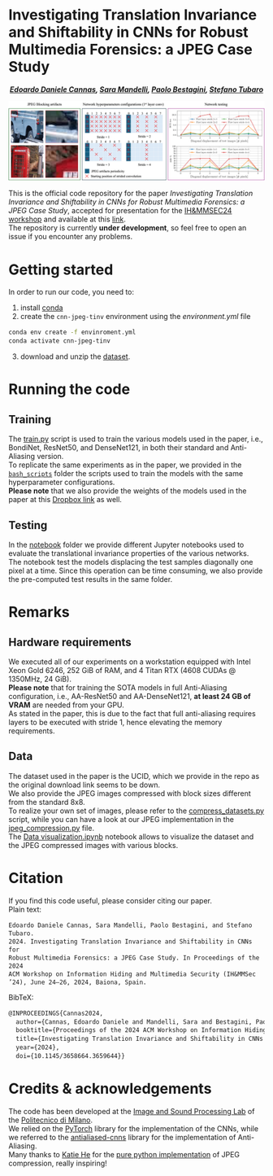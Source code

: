 # Investigating Translation Invariance and Shiftability in CNNs for Robust Multimedia Forensics: a JPEG Case Study
<div align="center">

<!-- **Authors:** -->

**_[Edoardo Daniele Cannas](linkedin.com/in/edoardo-daniele-cannas-9a7355146/), [Sara Mandelli](https://www.linkedin.com/in/saramandelli/), [Paolo Bestagini](https://www.linkedin.com/in/paolo-bestagini-390b461b4/), [Stefano Tubaro](https://www.linkedin.com/in/stefano-tubaro-73aa9916/)_** 

</div>

![](assets/teaser.jpg)

This is the official code repository for the paper *Investigating Translation Invariance and Shiftability in CNNs for Robust Multimedia Forensics: a JPEG Case Study*, accepted for presentation for the [IH&MMSEC24 workshop](https://www.ihmmsec.org/cms/home) and available at this [link](https://dl.acm.org/doi/10.1145/3658664.3659644).  
The repository is currently **under development**, so feel free to open an issue if you encounter any problems.

# Getting started

In order to run our code, you need to:
1. install [conda](https://docs.conda.io/en/latest/miniconda.html)
2. create the `cnn-jpeg-tinv` environment using the *environment.yml* file
```bash
conda env create -f envinroment.yml
conda activate cnn-jpeg-tinv
```
3. download and unzip the [dataset](https://www.dropbox.com/scl/fo/px1aa2xrf5g4y3ptzejev/AAHm3nHgmwP_tymy80VPNZ4?rlkey=3jt161d0t27aqn6tepyurmftd&dl=0).

# Running the code
## Training
The [train.py](train.py) script is used to train the various models used in the paper, i.e., BondiNet, ResNet50, and DenseNet121,
in both their standard and Anti-Aliasing version.  
To replicate the same experiments as in the paper, we provided in the [`bash_scripts`](bash_scripts) folder the scripts used to train the models
with the same hyperparameter configurations.  
**Please note** that we also provide the weights of the models used in the paper at this [Dropbox link](https://www.dropbox.com/scl/fo/px1aa2xrf5g4y3ptzejev/AAHm3nHgmwP_tymy80VPNZ4?rlkey=3jt161d0t27aqn6tepyurmftd&dl=0) as well.  
## Testing
In the [notebook](notebook) folder we provide different Jupyter notebooks used to evaluate the translational invariance properties of the various networks.  
The notebook test the models displacing the test samples diagonally one pixel at a time. Since this operation can be time consuming, we also provide the pre-computed test results in the same folder.  
# Remarks
## Hardware requirements
We executed all of our experiments on a workstation equipped with Intel Xeon Gold 6246, 252 GiB of RAM, and 4 Titan RTX (4608 CUDAs @ 1350MHz, 24 GiB).  
**Please note** that for training the SOTA models in full Anti-Aliasing configuration, i.e., AA-ResNet50 and AA-DenseNet121, **at least 24 GB of VRAM** are needed from your GPU.  
As stated in the paper, this is due to the fact that full anti-aliasing requires layers to be executed with stride 1, hence elevating the memory requirements.

## Data
The dataset used in the paper is the UCID, which we provide in the repo as the original download link seems to be down.  
We also provide the JPEG images compressed with block sizes different from the standard 8x8.  
To realize your own set of images, please refer to the [compress_datasets.py](compress_datasets.py) script, while you can have a look at our 
JPEG implementation in the [jpeg_compression.py](isplutils/jpeg_compression.py) file.  
The [Data visualization.ipynb](notebook/Data%20visualization.ipynb) notebook allows to visualize the dataset and the JPEG compressed images with various blocks.  

# Citation
If you find this code useful, please consider citing our paper.  
Plain text:
```plaintext
Edoardo Daniele Cannas, Sara Mandelli, Paolo Bestagini, and Stefano Tubaro.
2024. Investigating Translation Invariance and Shiftability in CNNs for
Robust Multimedia Forensics: a JPEG Case Study. In Proceedings of the 2024
ACM Workshop on Information Hiding and Multimedia Security (IH&MMSec
’24), June 24–26, 2024, Baiona, Spain.
```
BibTeX:
```latex
@INPROCEEDINGS{Cannas2024,
  author={Cannas, Edoardo Daniele and Mandelli, Sara and Bestagini, Paolo and Tubaro, Stefano},
  booktitle={Proceedings of the 2024 ACM Workshop on Information Hiding and Multimedia Security (IH&MMSec 2024)}, 
  title={Investigating Translation Invariance and Shiftability in CNNs for Robust Multimedia Forensics: a JPEG Case Study}, 
  year={2024},
  doi={10.1145/3658664.3659644}}
```

# Credits & acknowledgements
The code has been developed at the [Image and Sound Processing Lab](https://www.deib.ispl.it/) of the [Politecnico di Milano](https://www.polimi.it/).  
We relied on the [PyTorch](https://pytorch.org/) library for the implementation of the CNNs, while we referred to the [antialiased-cnns](https://github.com/adobe/antialiased-cnns) library for the implementation of Anti-Aliasing.  
Many thanks to [Katie He](https://github.com/katieshiqihe) for the [pure python implementation](https://github.com/katieshiqihe/image_compression) of JPEG compression, really inspiring!



